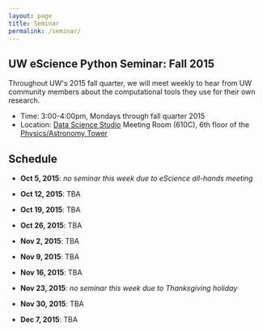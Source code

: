 ```yaml
---
layout: page
title: Seminar
permalink: /seminar/
---
```


## UW eScience Python Seminar: Fall 2015

Throughout UW's 2015 fall quarter, we will meet weekly to hear from UW
community members about the computational tools they use for their own
research.

- Time: 3:00-4:00pm, Mondays through fall quarter 2015
- Location: [Data Science Studio](http://escience.washington.edu/dss) Meeting Room (610C), 6th floor of the [Physics/Astronomy Tower](http://uw.edu/maps/?pat)


## Schedule

- **Oct 5, 2015**: *no seminar this week due to eScience all-hands meeting*

- **Oct 12, 2015**: TBA

- **Oct 19, 2015**: TBA

- **Oct 26, 2015**: TBA

- **Nov 2, 2015**: TBA

- **Nov 9, 2015**: TBA

- **Nov 16, 2015**: TBA

- **Nov 23, 2015**: *no seminar this week due to Thanksgiving holiday*

- **Nov 30, 2015**: TBA

- **Dec 7, 2015**: TBA

